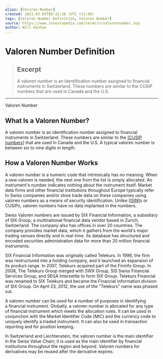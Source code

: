 ```yaml
---
alias: [Valoren Number]
created: 2021-03-03T00:32:20 (UTC +11:00)
tags: [Valoren Number Definition, Valoren Number]
source: https://www.investopedia.com/terms/v/valorennumber.asp
author: Will Kenton
---
```


# Valoren Number Definition

> ## Excerpt
> A valoren number is an identification number assigned to financial instruments in Switzerland. These numbers are similar to the CUSIP numbers that are used in Canada and the U.S.

---

Valoren Number
## What Is a Valoren Number?

A valoren number is an identification number assigned to financial instruments in Switzerland. These numbers are similar to the [[CUSIP numbers]](https://www.investopedia.com/terms/c/cusipnumber.asp) that are used in Canada and the U.S. A typical valoren number is between six to nine digits in length.

## How a Valoren Number Works

A valoren number is a numeric code that intrinsically has no meaning. When a new valoren is needed, the next one from the list is simply allocated. An instrument's number indicates nothing about the instrument itself. Market data firms and other financial institutions throughout Europe typically refer to Swiss companies and/or store trade data on these companies using valoren numbers as a means of security identification. Unlike [[ISIN]](https://www.investopedia.com/terms/i/isin.asp)s or CUSIPs, valoren numbers have no data implanted in the numbers.

Swiss Valoren numbers are issued by SIX Financial Information, a subsidiary of SIX Group, a multinational financial data vendor based in Zurich, Switzerland. The company also has offices in over 20 countries. The company provides market data, which it gathers from the world's major trading venues directly and in real-time. Its database has structured and encoded securities administration data for more than 20 million financial instruments. 

SIX Financial Information was originally called Telekurs. In 1996, the firm was restructured into a holding company, and it launched an expansion of its product range. In 2007, Telekurs acquired part of the Fininfo Group. In 2008, The Telekurs Group merged with SWX Group, SIS Swiss Financial Services Group, and SEGA Intersettle to form SIX Group. Telekurs Financial was renamed to SIX Telekurs and became the Financial Information division of SIX Group. On April 23, 2012, the use of the "Telekurs" name was phased out.

A valoren number can be used for a number of purposes in identifying a financial instrument. Globally, a valoren number is allocated for any type of financial instrument which meets the allocation rules. It can be used in conjunction with the Market Identifier Code (MIC) and the currency code to uniquely identify a traded instrument. It can also be used in transaction reporting and for position keeping.

In Switzerland and Liechtenstein, the valoren number is the main identifier in the Swiss Value Chain; it is used as the main identifier by financial institutions throughout the region and beyond. Valoren numbers for derivatives may be reused after the derivative expires.
